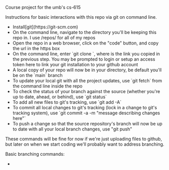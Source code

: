 Course project for the umb's cs-615

Instructions for basic interactions with this repo via git on command line.

<ul>
  <li>Install[git](https://git-scm.com)</li>
  <li>On the command line, navigate to the directory you'll be keeping this repo in.  I use <user>/repos/ for all of my repos</li>
  <li>Open the repo in a web browser, click on the "code" button, and copy the url in the https box</li>
  <li>On the command line, enter `git clone <url>`, where <url> is the link you copied in the previous step.  You may be prompted to login or setup an access token here to link your git installation to your github account</li>
  <li>A local copy of your repo will now be in your directory, be default you'll be on the `main` branch</li>
  <li>To update your local git with all the project updates, use `git fetch` from the command line inside the repo</li>
  <li>To check the status of your branch against the source (whether you're up to date, ahead, or behind), use `git status`</li>
  <li>To add all new files to git's tracking, use `git add -A`</li>
  <li>To commit all local changes to git's tracking (lock in a change to git's tracking system), use `git commit -a -m "message describing changes here"`</li>
  <li>To push a change so that the source repository's branch will now be up to date with all your local branch changes, use "git push"</li>
</ul>

These commands will be fine for now if we're just uploading files to github, but later on when we start coding we'll probably want to address branching. 
    
Basic branching commands:
    
<ul>
  <li></li>
</ul>
